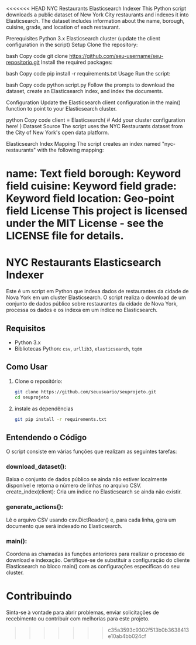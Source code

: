 <<<<<<< HEAD
NYC Restaurants Elasticsearch Indexer
This Python script downloads a public dataset of New York City restaurants and indexes it into Elasticsearch. The dataset includes information about the name, borough, cuisine, grade, and location of each restaurant.

Prerequisites
Python 3.x
Elasticsearch cluster (update the client configuration in the script)
Setup
Clone the repository:

bash
Copy code
git clone https://github.com/seu-username/seu-repositorio.git
Install the required packages:

bash
Copy code
pip install -r requirements.txt
Usage
Run the script:

bash
Copy code
python script.py
Follow the prompts to download the dataset, create an Elasticsearch index, and index the documents.

Configuration
Update the Elasticsearch client configuration in the main() function to point to your Elasticsearch cluster.

python
Copy code
client = Elasticsearch(
    # Add your cluster configuration here!
)
Dataset Source
The script uses the NYC Restaurants dataset from the City of New York's open data platform.

Elasticsearch Index Mapping
The script creates an index named "nyc-restaurants" with the following mapping:

name: Text field
borough: Keyword field
cuisine: Keyword field
grade: Keyword field
location: Geo-point field
License
This project is licensed under the MIT License - see the LICENSE file for details.
=======
# NYC Restaurants Elasticsearch Indexer

Este é um script em Python que indexa dados de restaurantes da cidade de Nova York em um cluster Elasticsearch. O script realiza o download de um conjunto de dados público sobre restaurantes da cidade de Nova York, processa os dados e os indexa em um índice no Elasticsearch.

## Requisitos

- Python 3.x
- Bibliotecas Python: `csv`, `urllib3`, `elasticsearch`, `tqdm`

## Como Usar

1. Clone o repositório:

   ```bash
   git clone https://github.com/seuusuario/seuprojeto.git
   cd seuprojeto


2. instale as dependências

   ```bash
   git pip install -r requirements.txt


##  Entendendo o Código
O script consiste em várias funções que realizam as seguintes tarefas:

### download_dataset():
  Baixa o conjunto de dados público se ainda não estiver localmente disponível e retorna o número de linhas no arquivo CSV.
  create_index(client): Cria um índice no Elasticsearch se ainda não existir.

### generate_actions():
  Lê o arquivo CSV usando csv.DictReader() e, para cada linha, gera um documento que será indexado no Elasticsearch.

### main():
  Coordena as chamadas às funções anteriores para realizar o processo de download e indexação.
 Certifique-se de substituir a configuração do cliente Elasticsearch no bloco main() com as configurações específicas do seu cluster.

# Contribuindo
Sinta-se à vontade para abrir problemas, enviar solicitações de recebimento ou contribuir com melhorias para este projeto.
>>>>>>> c35a3593c9302f513b0b3638413e10ab4bb024cf
